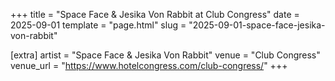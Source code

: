 +++
title = "Space Face & Jesika Von Rabbit at Club Congress"
date = 2025-09-01
template = "page.html"
slug = "2025-09-01-space-face-jesika-von-rabbit"

[extra]
artist = "Space Face & Jesika Von Rabbit"
venue = "Club Congress"
venue_url = "https://www.hotelcongress.com/club-congress/"
+++
